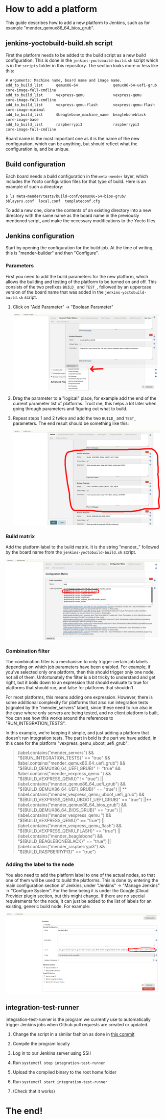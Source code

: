 # How to add a platform

This guide describes how to add a new platform to Jenkins, such as for example
"mender_qemux86_64_bios_grub".


## jenkins-yoctobuild-build.sh script

First the platform needs to be added to the build script as a new build
configuration. This is done in the `jenkins-yoctobuild-build.sh` script which is
in the `scripts` folder in this repository. The section looks more or less like
this:

```
# Arguments: Machine name, board name and image name.
add_to_build_list      qemux86-64                qemux86-64-uefi-grub           core-image-full-cmdline
add_to_build_list      vexpress-qemu             vexpress-qemu                  core-image-full-cmdline
add_to_build_list      vexpress-qemu-flash       vexpress-qemu-flash            core-image-minimal
add_to_build_list      $beaglebone_machine_name  beagleboneblack                core-image-base
add_to_build_list      raspberrypi3              raspberrypi3                   core-image-full-cmdline
```

Board name is the most important one as it is the name of the new configuration,
which can be anything, but should reflect what the configuration is, and be
unique.


## Build configuration

Each board needs a build configuration in the `meta-mender` layer, which
includes the Yocto configuration files for that type of build. Here is an
example of such a directory:

```
$ ls meta-mender/tests/build-conf/qemux86-64-bios-grub/
bblayers.conf  local.conf  templateconf.cfg
```

To add a new one, clone the contents of an existing directory into a new
directory with the same name as the board name in the previously mentioned
script, and make the necessary modifications to the Yocto files.


## Jenkins configuration

Start by opening the configuration for the build job. At the time of writing,
this is "mender-builder" and then "Configure".

### Parameters

First you need to add the build parameters for the new platform, which allows
the building and testing of the platform to be turned on and off. This consists
of the two prefixes `BUILD_` and `TEST_`, followed by an uppercase version of
the board name that was added in the `jenkins-yoctobuild-build.sh` script.

1. Click on "Add Parameter" -> "Boolean Parameter"

   ![Add Boolean Parameter](images/add-boolean-parameter.png)

2. Drag the parameter to a "logical" place, for example add the end of the
   current parameter list of platforms. Trust me, this helps a lot later when
   going through parameters and figuring out what to build.

3. Repeat steps 1 and 2 twice and add the two `BUILD_` and `TEST_`
   parameters. The end result should be something like this:

   ![Add Jenkins parameters](images/adding-jenkins-parameters.png)

### Build matrix

Add the platform label to the build matrix. It is the string "mender_" followed
by the board name from the `jenkins-yoctobuild-build.sh` script.

![Jenkins matrix](images/jenkins-matrix.png)

### Combination filter

The combination filter is a mechanism to only trigger certain job labels
depending on which job parameters have been enabled. For example, if you've
selected only one platform, then this should trigger only one node, not all of
them. Unfortunately the filter is a bit tricky to understand and get right, but
it boils down to an expression that should evaluate to true for platforms that
should run, and false for platforms that shouldn't.

For most platforms, this means adding one expression. However, there is some
additional complexity for platforms that also run integration tests (signaled by
the "mender_servers" label), since these need to run also in the case where only
servers are being tested, and no client platform is built. You can see how this
works around the references to "RUN_INTEGRATION_TESTS".

In this example, we're keeping it simple, and just adding a platform that
doesn't run integration tests. The part in bold is the part we have added, in
this case for the platform "vexpress_qemu_uboot_uefi_grub":

> (label.contains("mender_servers") && "${RUN_INTEGRATION_TESTS}" == "true" && !label.contains("mender_qemux86_64_uefi_grub") && "${BUILD_QEMUX86_64_UEFI_GRUB}" != "true" && !label.contains("mender_vexpress_qemu ") && "${BUILD_VEXPRESS_QEMU}" != "true") || (label.contains("mender_qemux86_64_uefi_grub") && "${BUILD_QEMUX86_64_UEFI_GRUB}" == "true") || **(label.contains("mender_vexpress_qemu_uboot_uefi_grub") && "${BUILD_VEXPRESS_QEMU_UBOOT_UEFI_GRUB}" == "true") ||** (label.contains("mender_qemux86_64_bios_grub") && "${BUILD_QEMUX86_64_BIOS_GRUB}" == "true") || (label.contains("mender_vexpress_qemu ") && "${BUILD_VEXPRESS_QEMU}" == "true") || (label.contains("mender_vexpress_qemu_flash") && "${BUILD_VEXPRESS_QEMU_FLASH}" == "true") || (label.contains("mender_beaglebone") && "${BUILD_BEAGLEBONEBLACK}" == "true") || (label.contains("mender_raspberrypi3") && "${BUILD_RASPBERRYPI3}" == "true")

### Adding the label to the node

You also need to add the platform label to one of the actual nodes, so that one
of them will be used to build the platforms. This is done by entering the main
configuration section of Jenkins, under "Jenkins" -> "Manage Jenkins" ->
"Configure System". For the time being it is under the Google jCloud Provider
plugin section, but this might change. If there are no special requirements for
the node, it can just be added to the list of labels for an existing, generic
build node. For example:

![Adding node label](images/adding-node-label.png)


## integration-test-runner

integration-test-runner is the program we currently use to automatically trigger
Jenkins jobs when Github pull requests are created or updated.

1. Change the script in a similar fashion as done in [this
commit](https://github.com/mendersoftware/integration-test-runner/commit/8e01cb8595bb0e56fbdb1b4416c603134f554402)

2. Compile the program locally

3. Log in to our Jenkins server using SSH

4. Run `systemctl stop integration-test-runner`

5. Upload the compiled binary to the root home folder

6. Run `systemctl start integration-test-runner`

7. (Check that it works)


# The end!
